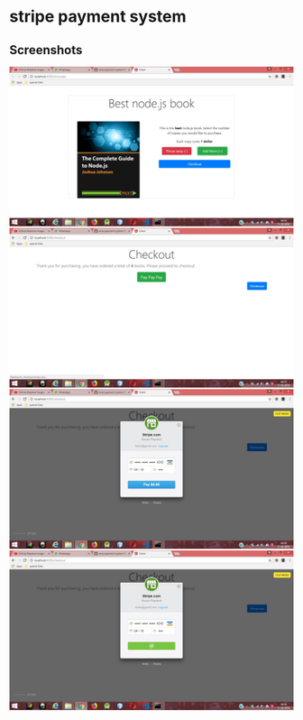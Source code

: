 # stripe payment system

## Screenshots
![](screenshots/pic1.jpeg)
![](screenshots/pic2.jpeg)
![](screenshots/pic3.jpeg)
![](screenshots/pic4.jpeg)
